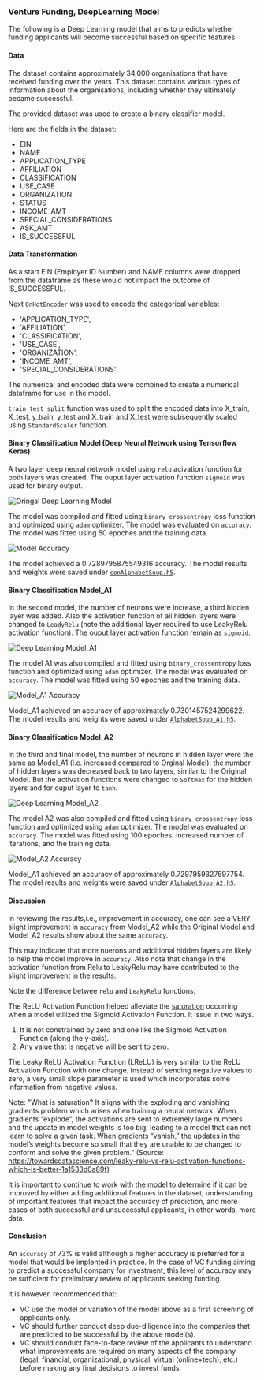 ### Venture Funding, DeepLearning Model

The following is a Deep Learning model that aims to predicts whether funding applicants will become successful based on specific features.  
#### Data

The dataset contains approximately 34,000 organisations that have received funding over the years. This dataset contains various types of information about the organisations, including whether they ultimately became successful.

The provided dataset was used to create a binary classifier model.

Here are the fields in the dataset:

* EIN
* NAME
* APPLICATION_TYPE
* AFFILIATION
* CLASSIFICATION
* USE_CASE
* ORGANIZATION
* STATUS
* INCOME_AMT
* SPECIAL_CONSIDERATIONS
* ASK_AMT
* IS_SUCCESSFUL

#### Data Transformation

As a start EIN (Employer ID Number) and NAME columns were dropped from the dataframe as these would not impact the outcome of IS_SUCCESSFUL.  

Next `OnHotEncoder` was used to encode the categorical variables:

* 'APPLICATION_TYPE',
* 'AFFILIATION',
* 'CLASSIFICATION',
* 'USE_CASE',
* 'ORGANIZATION',
* 'INCOME_AMT',
* 'SPECIAL_CONSIDERATIONS'

The numerical and encoded data were combined to create a numerical dataframe for use in the model.

`train_test_split` function was used to split the encoded data into X_train, X_test, y_train, y_test and X_train and X_test were subsequently scaled using `StandardScaler` function.

#### Binary Classification Model (Deep Neural Network using Tensorflow Keras)

A two layer deep neural network model using `relu` acivation function for both layers was created.  The ouput layer activation function `sigmoid` was used for binary output.  

![Oringal Deep Learning Model]()

The model was compiled and fitted using `binary_crossentropy` loss function and optimized using `adam` optimizer.  The model was evaluated on `accuracy`.  The model was fitted using 50 epoches and the training data.

![Model Accuracy]()

The model achieved a 0.7289795875549316 accuracy.
The model results and weights were saved under [`conAlphabetSoup.h5`](). 

#### Binary Classification Model_A1

In the second model, the number of neurons were increase, a third hidden layer was added.  Also the activation function of all hidden layers were changed to `LeadyRelu` (note the additional layer required to use LeakyRelu activation function). The ouput layer activation function remain as `sigmoid`. 

![Deep Learning Model_A1]()

The model A1 was also compiled and fitted using `binary_crossentropy` loss function and optimized using `adam` optimizer.  The model was evaluated on `accuracy`.  The model was fitted using 50 epoches and the training data.

![Model_A1 Accuracy]()

Model_A1 achieved an accuracy of approximately 0.7301457524299622. 
The model results and weights were saved under [`AlphabetSoup_A1.h5`](). 

#### Binary Classification Model_A2

In the third and final model, the number of neurons in hidden layer were the same as Model_A1 (i.e. increased compared to Orginal Model), the number of hidden layers was decreased back to two layers, similar to the Original Model.  But the activation functions were changed to `Softmax` for the hidden layers and for ouput layer to `tanh`.

![Deep Learning Model_A2]()

The model A2 was also compiled and fitted using `binary_crossentropy` loss function and optimized using `adam` optimizer.  The model was evaluated on `accuracy`.  The model was fitted using 100 epoches, increased number of iterations, and the training data.

![Model_A2 Accuracy]()

Model_A1 achieved an accuracy of approximately 0.7297959327697754. 
The model results and weights were saved under [`AlphabetSoup_A2.h5`]().

#### Discussion

In reviewing the results,i.e., improvement in accuracy, one can see a VERY slight improvement in `accuracy` from Model_A2 while the Original Model and Model_A2 results show about the same `accuracy`.  

This may indicate that more nuerons and additional hidden layers are likely to help the model improve in `accuracy`.  Also note that change in the activation function from Relu to LeakyRelu may have contributed to the slight improvement in the results.  

Note the difference betwee `relu` and `LeakyRelu` functions:

The ReLU Activation Function helped alleviate the [saturation](https://towardsdatascience.com/leaky-relu-vs-relu-activation-functions-which-is-better-1a1533d0a89f) occurring when a model utilized the Sigmoid Activation Function. It issue in two ways.

1. It is not constrained by zero and one like the Sigmoid Activation Function (along the y-axis).
2. Any value that is negative will be sent to zero.

The Leaky ReLU Activation Function (LReLU) is very similar to the ReLU Activation Function with one change. Instead of sending negative values to zero, a very small slope parameter is used which incorporates some information from negative values.

Note: "What is saturation? It aligns with the exploding and vanishing gradients problem which arises when training a neural network. When gradients “explode”, the activations are sent to extremely large numbers and the update in model weights is too big, leading to a model that can not learn to solve a given task. When gradients “vanish,” the updates in the model’s weights become so small that they are unable to be changed to conform and solve the given problem." (Source:  https://towardsdatascience.com/leaky-relu-vs-relu-activation-functions-which-is-better-1a1533d0a89f)

It is important to continue to work with the model to determine if it can be improved by either adding additional features in the dataset, understanding of important features that impact the accuracy of prediction, and more cases of both successful and unsuccessful applicants, in other words, more data.

#### Conclusion

An `accuracy` of 73% is valid although a higher accuracy is preferred for a model that would be implented in practice.  In the case of VC funding aiming to predict a successful company for investment, this level of accuracy may be sufficient for preliminary review of applicants seeking funding.  

It is however, recommended that: 

* VC use the model or variation of the model above as a first screening of applicants only.
* VC should further conduct deep due-diligence into the companies that are predicted to be successful by the above model(s).
* VC should conduct face-to-face review of the applicants to understand what improvements are required on many aspects of the company (legal, financial, organizational, physical, virtual (online+tech), etc.) before making any final decisions to invest funds.